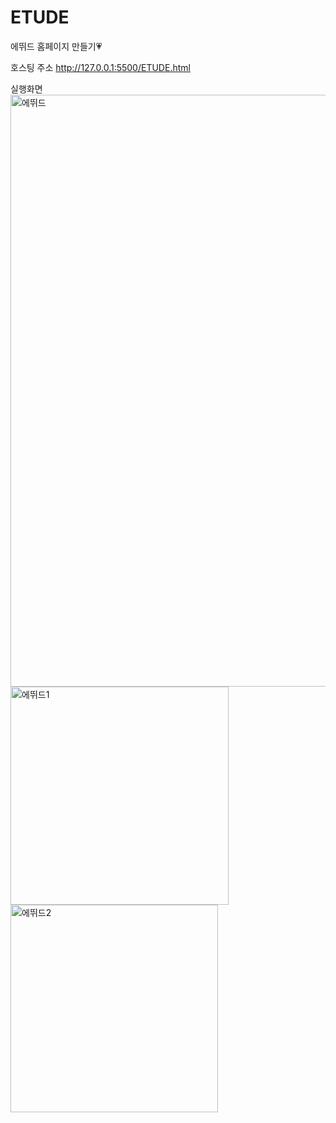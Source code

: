 # ETUDE
에뛰드 홈페이지 만들기💗


호스팅 주소
http://127.0.0.1:5500/ETUDE.html

실행화면
<img width="947" alt="에뛰드" src="https://user-images.githubusercontent.com/84841632/176922056-e1d96d70-2bf7-4c1a-84dc-d6b61a5e6e66.png">
<img width="349" alt="에뛰드1" src="https://user-images.githubusercontent.com/84841632/176922129-9ad67878-bb38-4f8b-9817-4f2b32a3bb40.png">
<img width="332" alt="에뛰드2" src="https://user-images.githubusercontent.com/84841632/176922135-f7bc0f6b-90d9-4dde-8a92-30d504512daf.png">
